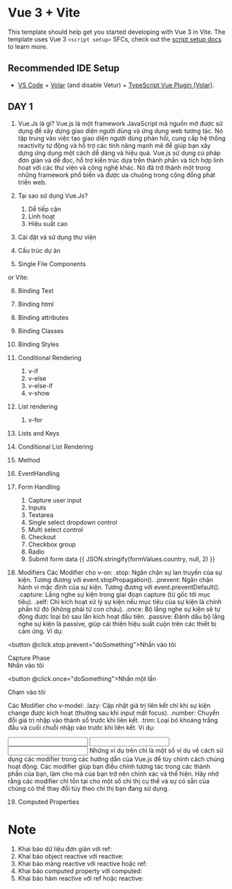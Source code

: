 # Vue 3 + Vite

This template should help get you started developing with Vue 3 in Vite. The template uses Vue 3 `<script setup>` SFCs, check out the [script setup docs](https://v3.vuejs.org/api/sfc-script-setup.html#sfc-script-setup) to learn more.

## Recommended IDE Setup

- [VS Code](https://code.visualstudio.com/) + [Volar](https://marketplace.visualstudio.com/items?itemName=Vue.volar) (and disable Vetur) + [TypeScript Vue Plugin (Volar)](https://marketplace.visualstudio.com/items?itemName=Vue.vscode-typescript-vue-plugin).

## DAY 1

1. Vue.Js là gì?
   Vue.js là một framework JavaScript mã nguồn mở được sử dụng để xây dựng giao diện người dùng và ứng dụng web tương tác. Nó tập trung vào việc tạo giao diện người dùng phản hồi, cung cấp hệ thống reactivity tự động và hỗ trợ các tính năng mạnh mẽ để giúp bạn xây dựng ứng dụng một cách dễ dàng và hiệu quả. Vue.js sử dụng cú pháp đơn giản và dễ đọc, hỗ trợ kiến trúc dựa trên thành phần và tích hợp linh hoạt với các thư viện và công nghệ khác. Nó đã trở thành một trong những framework phổ biến và được ưa chuộng trong cộng đồng phát triển web.

2. Tại sao sử dụng Vue.Js?

   1. Dễ tiếp cận
   2. Linh hoạt
   3. Hiệu suất cao

3. Cài đặt và sử dụng thư viện
4. Cấu trúc dự án
5. Single File Components

<template></template>

<script></script>

<style></style>

or Vite:

<script></script>

<template></template>

<style></style>

6. Binding Text
7. Binding html
8. Binding attributes
9. Binding Classes
10. Binding Styles
11. Conditional Rendering
    1. v-if
    2. v-else
    3. v-else-if
    4. v-show
12. List rendering

    1. v-for

13. Lists and Keys
14. Conditional List Rendering
15. Method
16. EventHandling
17. Form Handling

    1. Capture user input
    2. Inputs
    3. Textarea
    4. Single select dropdown control
    5. Multi select control
    6. Checkout
    7. Checkbox group
    8. Radio
    9. Submit form data
       <!-- Hiển thị dữ liệu để xem khi nhập form -->
       {{ JSON.stringify(formValues.country, null, 2) }}

18. Modifiers
    Các Modifier cho v-on:
    .stop: Ngăn chặn sự lan truyền của sự kiện. Tương đương với event.stopPropagation().
    .prevent: Ngăn chặn hành vi mặc định của sự kiện. Tương đương với event.preventDefault().
    .capture: Lắng nghe sự kiện trong giai đoạn capture (từ gốc tới mục tiêu).
    .self: Chỉ kích hoạt xử lý sự kiện nếu mục tiêu của sự kiện là chính phần tử đó (không phải từ con cháu).
    .once: Bộ lắng nghe sự kiện sẽ tự động được loại bỏ sau lần kích hoạt đầu tiên.
    .passive: Đánh dấu bộ lắng nghe sự kiện là passive, giúp cải thiện hiệu suất cuộn trên các thiết bị cảm ứng.
    Ví dụ:

<!-- Ngăn chặn lan truyền và ngăn chặn hành vi mặc định -->

<button @click.stop.prevent="doSomething">Nhấn vào tôi</button>

<!-- Lắng nghe sự kiện trong giai đoạn capture -->
<div @click.capture="doSomething">Capture Phase</div>

<!-- Chỉ kích hoạt xử lý nếu mục tiêu của sự kiện là phần tử đó -->
<div @click.self="doSomething">Nhấn vào tôi</div>

<!-- Bộ lắng nghe sự kiện sẽ bị loại bỏ sau lần nhấp đầu tiên -->

<button @click.once="doSomething">Nhấn một lần</button>

<!-- Đánh dấu bộ lắng nghe sự kiện là passive để cải thiện hiệu suất cuộn -->
<div @touchstart.passive="handleTouchStart">Chạm vào tôi</div>

Các Modifier cho v-model:
.lazy: Cập nhật giá trị liên kết chỉ khi sự kiện change được kích hoạt (thường sau khi input mất focus).
.number: Chuyển đổi giá trị nhập vào thành số trước khi liên kết.
.trim: Loại bỏ khoảng trắng đầu và cuối chuỗi nhập vào trước khi liên kết.
Ví dụ:

<!-- Cập nhật giá trị chỉ khi input mất focus -->
<input v-model.lazy="message">

<!-- Chuyển đổi giá trị nhập vào thành số -->
<input v-model.number="age" type="number">

<!-- Loại bỏ khoảng trắng đầu và cuối chuỗi -->
<input v-model.trim="username">
Những ví dụ trên chỉ là một số ví dụ về cách sử dụng các modifier trong các hướng dẫn của Vue.js để tùy chỉnh cách chúng hoạt động. Các modifier giúp bạn điều chỉnh tương tác trong các thành phần của bạn, làm cho mã của bạn trở nên chính xác và thể hiện. Hãy nhớ rằng các modifier chỉ tồn tại cho một số chỉ thị cụ thể và sự có sẵn của chúng có thể thay đổi tùy theo chỉ thị bạn đang sử dụng.

19. Computed Properties

# Note

1. Khai báo dữ liệu đơn giản với ref:
   <script setup>
   import { ref } from "vue";
   const count = ref(0);
   </script>
   <!--  -->
2. Khai báo object reactive với reactive:
   <script setup>
   import { reactive } from "vue";
   const user = reactive({
   name: "Nguyen Van Hai",
   email: "nguyenvanhai@example.com",
   age: 30,
   });
   </script>
   <!--  -->
3. Khai báo mảng reactive với reactive hoặc ref:
   <script setup>
   import { ref } from "vue";
   const colors = ref(["red", "green", "blue"]);
   </script>
   <!--  -->
4. Khai báo computed property với computed:
   <script setup>
   import { ref, computed } from "vue";
   const count = ref(0);
   const doubledCount = computed(() => count.value \* 2);
   </script>
   <!--  -->
5. Khai báo hàm reactive với ref hoặc reactive:
   <script setup>
   import { ref } from "vue";
   const inputValue = ref("");
   const handleChange = () => {
       };
   // Xử lý thay đổi giá trị của inputValue
   </script>
   <!--  -->
